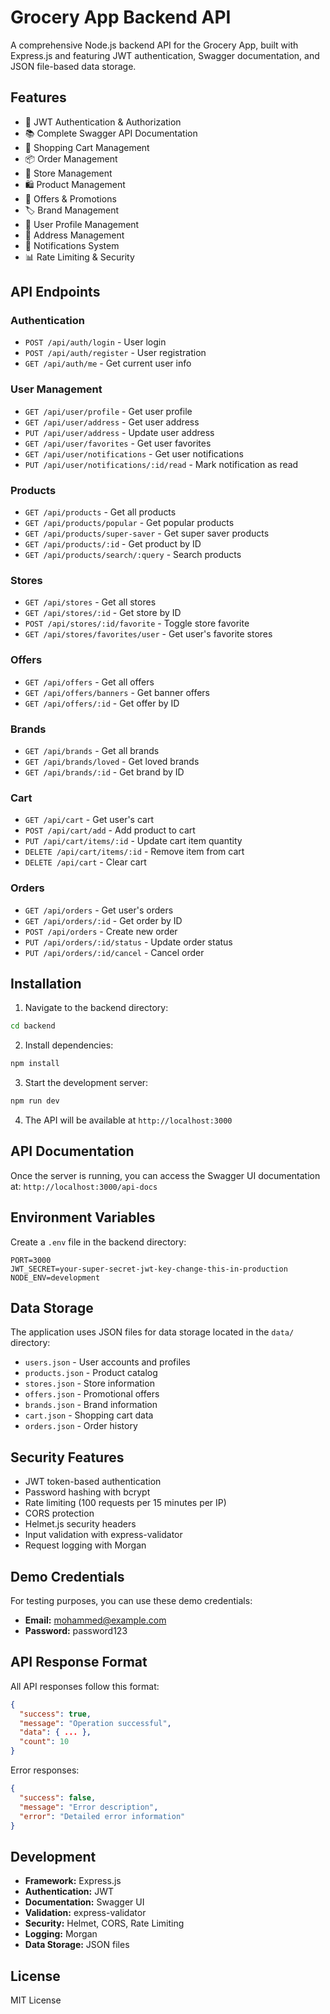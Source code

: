 # Grocery App Backend API

A comprehensive Node.js backend API for the Grocery App, built with Express.js and featuring JWT authentication, Swagger documentation, and JSON file-based data storage.

## Features

- 🔐 JWT Authentication & Authorization
- 📚 Complete Swagger API Documentation
- 🛒 Shopping Cart Management
- 📦 Order Management
- 🏪 Store Management
- 🛍️ Product Management
- 🎯 Offers & Promotions
- 🏷️ Brand Management
- 👤 User Profile Management
- 📍 Address Management
- 🔔 Notifications System
- 📊 Rate Limiting & Security

## API Endpoints

### Authentication
- `POST /api/auth/login` - User login
- `POST /api/auth/register` - User registration
- `GET /api/auth/me` - Get current user info

### User Management
- `GET /api/user/profile` - Get user profile
- `GET /api/user/address` - Get user address
- `PUT /api/user/address` - Update user address
- `GET /api/user/favorites` - Get user favorites
- `GET /api/user/notifications` - Get user notifications
- `PUT /api/user/notifications/:id/read` - Mark notification as read

### Products
- `GET /api/products` - Get all products
- `GET /api/products/popular` - Get popular products
- `GET /api/products/super-saver` - Get super saver products
- `GET /api/products/:id` - Get product by ID
- `GET /api/products/search/:query` - Search products

### Stores
- `GET /api/stores` - Get all stores
- `GET /api/stores/:id` - Get store by ID
- `POST /api/stores/:id/favorite` - Toggle store favorite
- `GET /api/stores/favorites/user` - Get user's favorite stores

### Offers
- `GET /api/offers` - Get all offers
- `GET /api/offers/banners` - Get banner offers
- `GET /api/offers/:id` - Get offer by ID

### Brands
- `GET /api/brands` - Get all brands
- `GET /api/brands/loved` - Get loved brands
- `GET /api/brands/:id` - Get brand by ID

### Cart
- `GET /api/cart` - Get user's cart
- `POST /api/cart/add` - Add product to cart
- `PUT /api/cart/items/:id` - Update cart item quantity
- `DELETE /api/cart/items/:id` - Remove item from cart
- `DELETE /api/cart` - Clear cart

### Orders
- `GET /api/orders` - Get user's orders
- `GET /api/orders/:id` - Get order by ID
- `POST /api/orders` - Create new order
- `PUT /api/orders/:id/status` - Update order status
- `PUT /api/orders/:id/cancel` - Cancel order

## Installation

1. Navigate to the backend directory:
```bash
cd backend
```

2. Install dependencies:
```bash
npm install
```

3. Start the development server:
```bash
npm run dev
```

4. The API will be available at `http://localhost:3000`

## API Documentation

Once the server is running, you can access the Swagger UI documentation at:
`http://localhost:3000/api-docs`

## Environment Variables

Create a `.env` file in the backend directory:

```env
PORT=3000
JWT_SECRET=your-super-secret-jwt-key-change-this-in-production
NODE_ENV=development
```

## Data Storage

The application uses JSON files for data storage located in the `data/` directory:

- `users.json` - User accounts and profiles
- `products.json` - Product catalog
- `stores.json` - Store information
- `offers.json` - Promotional offers
- `brands.json` - Brand information
- `cart.json` - Shopping cart data
- `orders.json` - Order history

## Security Features

- JWT token-based authentication
- Password hashing with bcrypt
- Rate limiting (100 requests per 15 minutes per IP)
- CORS protection
- Helmet.js security headers
- Input validation with express-validator
- Request logging with Morgan

## Demo Credentials

For testing purposes, you can use these demo credentials:

- **Email:** mohammed@example.com
- **Password:** password123

## API Response Format

All API responses follow this format:

```json
{
  "success": true,
  "message": "Operation successful",
  "data": { ... },
  "count": 10
}
```

Error responses:

```json
{
  "success": false,
  "message": "Error description",
  "error": "Detailed error information"
}
```

## Development

- **Framework:** Express.js
- **Authentication:** JWT
- **Documentation:** Swagger UI
- **Validation:** express-validator
- **Security:** Helmet, CORS, Rate Limiting
- **Logging:** Morgan
- **Data Storage:** JSON files

## License

MIT License
